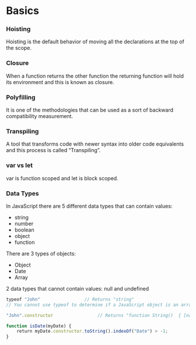 # Basics

### Hoisting

Hoisting is the default behavior of moving all the declarations at the top of the scope.

###  **Closure**

When a function returns the other function the returning function will hold its environment and this is known as closure.

###  **Polyfilling**

It is one of the methodologies that can be used as a sort of backward compatibility measurement.

###  **Transpiling**

A tool that transforms code with newer syntax into older code equivalents and this process is called “Transpiling”.

### var vs let

var is function scoped and let is block scoped.

### Data Types

In JavaScript there are 5 different data types that can contain values: 

* string
* number
* boolean
* object
* function

There are 3 types of objects: 

* Object
* Date
* Array

2 data types that cannot contain values:  null and undefined

```javascript
typeof "John"                 // Returns "string" 
// You cannot use typeof to determine if a JavaScript object is an array (or a date).

"John".constructor                 // Returns "function String()  { [native code] }"

function isDate(myDate) {
    return myDate.constructor.toString().indexOf("Date") > -1;
}
```



